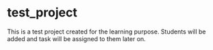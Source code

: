 test_project
============

This is a test project created for the learning purpose. Students will be added and task will be assigned to them later on.
